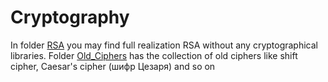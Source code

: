 # Cryptography

In folder <a href="https://github.com/gurzza/Cryptography/tree/main/RSA">RSA</a> you may find full realization RSA without any cryptographical libraries.
Folder <a href="https://github.com/gurzza/Cryptography/tree/main/Old_Ciphers">Old_Ciphers</a> has the collection of old ciphers like shift cipher, Сaesar's cipher (шифр Цезаря) and so on
